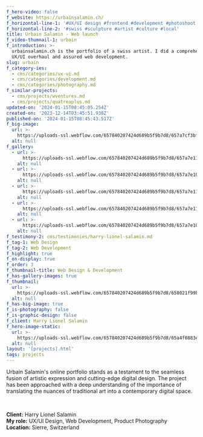 ```yaml
---
f_hero-video: false
f_website: https://urbainsalamin.ch/
f_horizontal-line-1: '#UX/UI design #frontend #development #photoshoot #film'
f_horizontal-line-2: '#swiss #sculpture #artist #culture #local'
title: Urbain Salamin - Web launch
f_video-thumnail-1: urbain
f_introduction: >-
  urbainsalamin.ch is the portfolio of a swiss artist. I did a comprehensive
  UX/UI overhaul and assured web development.
slug: urbain
f_category-ies:
  - cms/categories/ux-ui.md
  - cms/categories/development.md
  - cms/categories/photography.md
f_similar-projects:
  - cms/projects/wventures.md
  - cms/projects/quatreaplus.md
updated-on: '2024-01-15T08:45:05.254Z'
created-on: '2023-12-14T03:45:51.938Z'
published-on: '2024-01-15T08:45:43.517Z'
f_big-image:
  url: >-
    https://uploads-ssl.webflow.com/657840207424d689b5f9b7d8/657a7cf3bffc0c253268e629_urbain-05.jpg
  alt: null
f_gallery:
  - url: >-
      https://uploads-ssl.webflow.com/657840207424d689b5f9b7d8/657a7e11674a4d7e5042a4db_urbain-03.jpg
    alt: null
  - url: >-
      https://uploads-ssl.webflow.com/657840207424d689b5f9b7d8/657a7e10cdde54e924eaa91f_urbain-01.jpg
    alt: null
  - url: >-
      https://uploads-ssl.webflow.com/657840207424d689b5f9b7d8/657a7e110de9a423b68966e3_urbain-02.jpg
    alt: null
  - url: >-
      https://uploads-ssl.webflow.com/657840207424d689b5f9b7d8/657a7e11a5fe674496328bb0_urbain-04.jpg
    alt: null
  - url: >-
      https://uploads-ssl.webflow.com/657840207424d689b5f9b7d8/657a7e104b5f7aa83f145b3f_urbain-05.jpg
    alt: null
f_testimony-2: cms/testimonies/harry-lionel-salamin.md
f_tag-1: Web Design
f_tag-2: Web Development
f_highlight: true
f_on-display: true
f_order: 3
f_thumbnail-title: Web Design & Development
f_has-gallery-images: true
f_thumbnail:
  url: >-
    https://uploads-ssl.webflow.com/657840207424d689b5f9b7d8/658021f99bd1697323507c6b_thumbnail-v2.jpg
  alt: null
f_has-big-image: true
f_is-photography: false
f_is-graphic-design: false
f_client: Harry Lionel Salamin
f_hero-image-static:
  url: >-
    https://uploads-ssl.webflow.com/657840207424d689b5f9b7d8/65a4f0883e0041d205be3dc3_hero.jpg
  alt: null
layout: '[projects].html'
tags: projects
---
```


Urbain Salamin's online portfolio stands as a testament to the seamless fusion of artistic expression and cutting-edge digital design. The project has been approached with a deep understanding of the importance of translating the nuances of traditional art into a contemporary digital space.

‍

**Client:** Harry Lionel Salamin  
**My role:** UX/UI Design, Web Development, Product Photography  
**Location:** Sierre, Switzerland
